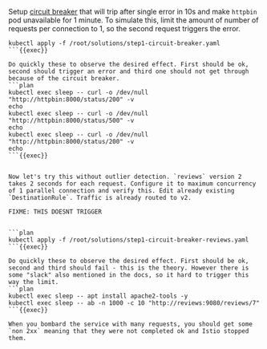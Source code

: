 Setup [circuit breaker](https://istio.io/latest/docs/tasks/traffic-management/circuit-breaking/#configuring-the-circuit-breaker) that will trip after single error in 10s and make `httpbin` pod unavailable for 1 minute. To simulate this, limit the amount of number of requests per connection to 1, so the second request triggers the error.

```plan
kubectl apply -f /root/solutions/step1-circuit-breaker.yaml
```{{exec}}

Do quickly these to observe the desired effect. First should be ok, second should trigger an error and third one should not get through because of the circuit breaker.
```plan
kubectl exec sleep -- curl -o /dev/null "http://httpbin:8000/status/200" -v
echo
kubectl exec sleep -- curl -o /dev/null "http://httpbin:8000/status/500" -v
echo
kubectl exec sleep -- curl -o /dev/null "http://httpbin:8000/status/200" -v
echo
```{{exec}}


Now let's try this without outlier detection. `reviews` version 2 takes 2 seconds for each request. Configure it to maximum concurrency of 1 parallel connection and verify this. Edit already existing `DestinationRule`. Traffic is already routed to v2.

FIXME: THIS DOESNT TRIGGER


```plan
kubectl apply -f /root/solutions/step1-circuit-breaker-reviews.yaml
```{{exec}}

Do quickly these to observe the desired effect. First should be ok, second and third should fail - this is the theory. However there is some "slack" also mentioned in the docs, so it hard to trigger this way the limit.
```plan
kubectl exec sleep -- apt install apache2-tools -y 
kubectl exec sleep -- ab -n 1000 -c 10 "http://reviews:9080/reviews/7"
```{{exec}}

When you bombard the service with many requests, you should get some `non 2xx` meaning that they were not completed ok and Istio stopped them.